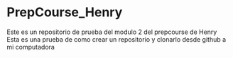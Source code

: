 # PrepCourse_Henry
Este es un repositorio de prueba del modulo 2 del prepcourse de Henry
Esta es una prueba de como crear un repositorio y clonarlo desde github a mi computadora

